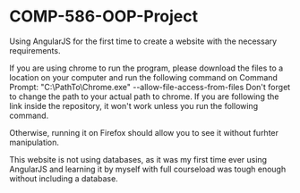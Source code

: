 # COMP-586-OOP-Project
Using AngularJS for the first time to create a website with the necessary requirements.

If you are using chrome to run the program, please download the files to a location on your computer and run the following command on Command Prompt:
  "C:\PathTo\Chrome.exe" --allow-file-access-from-files
 Don't forget to change the path to your actual path to chrome.
 If you are following the link inside the repository, it won't work unless you run the following command. 
 
 Otherwise, running it on Firefox should allow you to see it without furhter manipulation. 
 
 This website is not using databases, as it was my first time ever using AngularJS and learning it by myself with full courseload was tough enough without including a database. 
